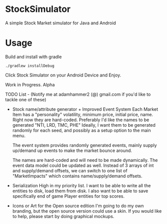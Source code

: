 # StockSimulator
A simple Stock Market simulator for Java and Android

# Usage

Build and install with gradle

    ./gradlew installDebug 

Click Stock Simulator on your Android Device and Enjoy.

Work in Progress. Alpha


TODO List - (Notify me at adamhammer2 (@) gmail.com if you'd like to tackle one of these)

-   Stock name/attribute generator + Improved Event System
    Each Market Item has a "personality" volatility, minimum price, initial price, name.
    Right now they are hard-coded. Preferably I'd like the names to be generated "NTI, LRD, TMC, PHE"
    Ideally, I want them to be generated randomly for each seed, and possibly as a setup option
    to the main menu.

    The event system provides randomly generated events, mainly supply up/demand up events
    to make the market bounce around.

    The names are hard-coded and will need to be made dynamically. The event data model could be updated as well.
    Instead of 3 arrays of int and supply/demand offsets, we can switch to one list of "MarketImpacts" which contains name/supply/demand offsets.

-   Serialization
    High in my priority list. I want to be able to write all the entities to disk, load them from disk.
    I also want to be able to save specifically end of game Player entities for top scores.

-   Icons or Art for the Open source edition
    I'm going to do my own branding, but the open source version could use a skin. If you would like
    to help, please start by doing graphical mockups.

